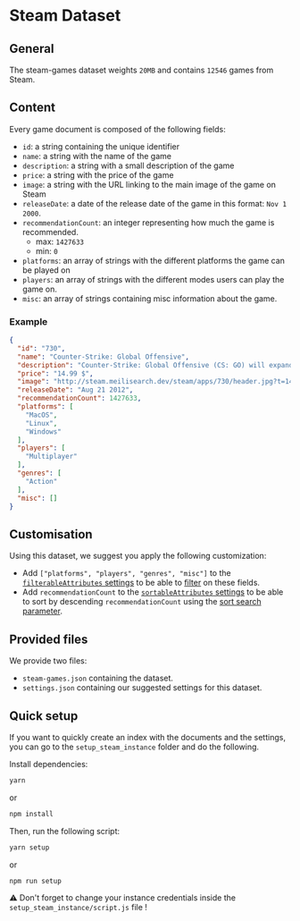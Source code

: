 # Steam Dataset

## General

The steam-games dataset weights `20MB` and contains `12546` games from Steam.

## Content

Every game document is composed of the following fields:

- `id`: a string containing the unique identifier
- `name`: a string with the name of the game
- `description`: a string with a small description of the game
- `price`: a string with the price of the game
- `image`: a string with the URL linking to the main image of the game on Steam
- `releaseDate`: a date of the release date of the game in this format: `Nov 1 2000`.
- `recommendationCount`: an integer representing how much the game is recommended.
  - max: `1427633`
  - min: `0`
- `platforms`: an array of strings with the different platforms the game can be played on
- `players`: an array of strings with the different modes users can play the game on.
- `misc`: an array of strings containing misc information about the game.


### Example
```json
{
  "id": "730",
  "name": "Counter-Strike: Global Offensive",
  "description": "Counter-Strike: Global Offensive (CS: GO) will expand upon the team-based action gameplay that it pioneered when it was launched 14 years ago.CS: GO features new maps characters and weapons and delivers updated versions of the classic CS content (de_dust etc.). In addition CS: GO will introduce new gameplay modes matchmaking leader boards and more.Counter-Strike took the gaming industry by surprise when the unlikely MOD became the most played online PC action game in the world almost immediately after its release in August 1999 said Doug Lombardi at Valve. For the past 12 years it has continued to be one of the most-played games in the world headline competitive gaming tournaments and selling over 25 million units worldwide across the franchise. CS: GO promises to expand on CS award-winning gameplay and deliver it to gamers on the PC as well as the next gen consoles and the Mac.",
  "price": "14.99 $",
  "image": "http://steam.meilisearch.dev/steam/apps/730/header.jpg?t=1467065027",
  "releaseDate": "Aug 21 2012",
  "recommendationCount": 1427633,
  "platforms": [
    "MacOS",
    "Linux",
    "Windows"
  ],
  "players": [
    "Multiplayer"
  ],
  "genres": [
    "Action"
  ],
  "misc": []
}
```

## Customisation

Using this dataset, we suggest you apply the following customization:

- Add `["platforms", "players", "genres", "misc"]` to the [`filterableAttributes` settings](https://docs.meilisearch.com/reference/api/filterable_attributes) to be able to [filter](https://docs.meilisearch.com/reference/features/search_parameters.html#filter) on these fields.
- Add `recommendationCount` to the [`sortableAttributes` settings](https://docs.meilisearch.com/reference/api/sortable_attributes) to be able to sort by descending `recommendationCount` using the [sort search parameter](https://docs.meilisearch.com/reference/features/search_parameters.html#sort).

## Provided files

We provide two files:
- `steam-games.json` containing the dataset.
- `settings.json` containing our suggested settings for this dataset.

## Quick setup

If you want to quickly create an index with the documents and the settings, you can go to the `setup_steam_instance` folder and do the following.

Install dependencies:

```bash
yarn
```

or

```bash
npm install
```

Then, run the following script:

```bash
yarn setup
```

or

```bash
npm run setup
```

⚠️ Don't forget to change your instance credentials inside the `setup_steam_instance/script.js` file !
